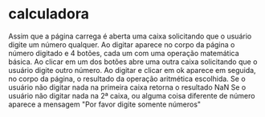 # calculadora

Assim que a página carrega é aberta uma caixa solicitando que o usuário digite um número qualquer. Ao digitar aparece no corpo da página o número digitado e 4 botões, cada um com uma operação matemática básica. Ao clicar em um dos botões abre uma outra caixa solicitando que o usuário digite outro número. Ao digitar e clicar em ok aparece em seguida, no corpo da página, o resultado da operação aritmética escolhida. 
Se o usuário não digitar nada na primeira caixa retorna o resultado NaN 
Se o usuário não digitar nada na 2ª caixa, ou alguma coisa diferente de número aparece a mensagem "Por favor digite somente números"  
